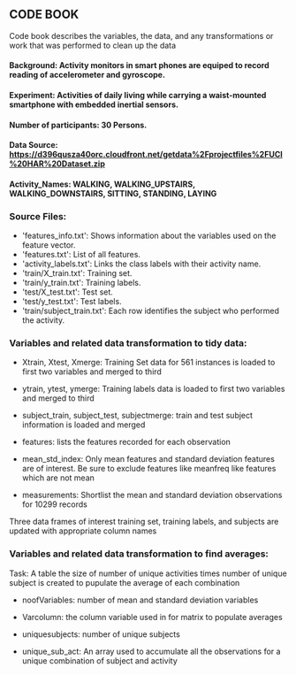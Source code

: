 ## CODE BOOK

Code book describes the variables, the data, and any transformations or work that was performed to clean up the data

#### Background: Activity monitors in smart phones are equiped to record reading of accelerometer and gyroscope.
#### Experiment: Activities of daily living while carrying a waist-mounted smartphone with embedded inertial sensors.
#### Number of participants: 30 Persons.
#### Data Source: https://d396qusza40orc.cloudfront.net/getdata%2Fprojectfiles%2FUCI%20HAR%20Dataset.zip
#### Activity_Names: WALKING, WALKING_UPSTAIRS, WALKING_DOWNSTAIRS, SITTING, STANDING, LAYING


### Source Files: 
- 'features_info.txt': Shows information about the variables used on the feature vector.
- 'features.txt': List of all features.
- 'activity_labels.txt': Links the class labels with their activity name.
- 'train/X_train.txt': Training set.
- 'train/y_train.txt': Training labels.
- 'test/X_test.txt': Test set.
- 'test/y_test.txt': Test labels.
- 'train/subject_train.txt': Each row identifies the subject who performed the activity.

### Variables and related data transformation to tidy data:

- Xtrain, Xtest, Xmerge: Training Set data for 561 instances is loaded to first two variables and merged to third

- ytrain, ytest, ymerge: Training labels data is loaded to first two variables and merged to third

- subject_train, subject_test, subjectmerge: train and test subject information is loaded and merged

- features: lists the features recorded for each observation

- mean_std_index: Only mean features and standard deviation features are of interest. 
                Be sure to exclude features like meanfreq like features which are not mean

- measurements: Shortlist the mean and standard deviation observations for 10299 records

Three data frames of interest training set, training labels, and subjects are updated with appropriate column names

### Variables and related data transformation to find averages:

Task: A table the size of number of unique activities times number of unique subject is created to pupulate the average of each combination

- noofVariables: number of mean and standard deviation variables

- Varcolumn: the column variable used in for matrix to populate averages

- uniquesubjects: number of unique subjects

- unique_sub_act: An array used to accumulate all the observations for a unique combination of 
  subject and activity






















